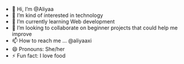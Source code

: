 - 👋 Hi, I’m @Aliyaa
- 👀 I’m kind of interested in technology
- 🌱 I’m currently learning Web development
- 💞️ I’m looking to collaborate on beginner projects that could help me improve
- 📫 How to reach me ... @aliyaaxi
- 😄 Pronouns: She/her
- ⚡ Fun fact: I love food 

<!---
Aliyaaxi/Aliyaaxi is a ✨ special ✨ repository because its `README.md` (this file) appears on your GitHub profile.
You can click the Preview link to take a look at your changes.
--->
